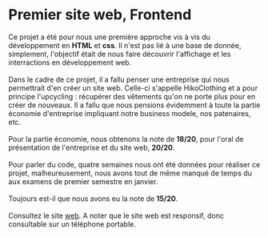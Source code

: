 # Premier site web, Frontend

Ce projet a été pour nous une première approche vis à vis du développement en **HTML** et **css**. Il n'est pas lié à une base de donnée, simplement, l'objectif était de nous faire découvrir l'affichage et les interractions en développement web.
<br><br>
Dans le cadre de ce projet, il a fallu penser une entreprise qui nous permettrait d'en créer un site web. Celle-ci s'appelle HikoClothing et a pour principe l'upcycling : récupérer des vêtements qu'on ne porte plus pour en créer de nouveaux. Il a fallu que nous pensions évidemment à toute la partie économie d'entreprise impliquant notre business modele, nos patenaires, etc.
<br><br>
Pour la partie économie, nous obtenons la note de **18/20**, pour l'oral de présentation de l'entreprise et du site web, **20/20**.
<br><br>
Pour parler du code, quatre semaines nous ont été données pour réaliser ce projet, malheureusement, nous avons tout de même manqué de temps du aux examens de premier semestre en janvier. 
<br><br>
Toujours est-il que nous avons eu la note de **15/20**.
<br><br>
Consultez le site [web](https://dwarves.iut-fbleau.fr/~peirotom/SAE_DEV1.2/). A noter que le site web est responsif, donc consultable sur un téléphone portable.

